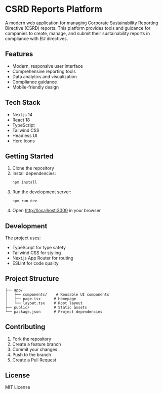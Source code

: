 # CSRD Reports Platform

A modern web application for managing Corporate Sustainability Reporting Directive (CSRD) reports. This platform provides tools and guidance for companies to create, manage, and submit their sustainability reports in compliance with EU directives.

## Features

- Modern, responsive user interface
- Comprehensive reporting tools
- Data analytics and visualization
- Compliance guidance
- Mobile-friendly design

## Tech Stack

- Next.js 14
- React 18
- TypeScript
- Tailwind CSS
- Headless UI
- Hero Icons

## Getting Started

1. Clone the repository
2. Install dependencies:
   ```bash
   npm install
   ```
3. Run the development server:
   ```bash
   npm run dev
   ```
4. Open [http://localhost:3000](http://localhost:3000) in your browser

## Development

The project uses:
- TypeScript for type safety
- Tailwind CSS for styling
- Next.js App Router for routing
- ESLint for code quality

## Project Structure

```
├── app/
│   ├── components/    # Reusable UI components
│   ├── page.tsx      # Homepage
│   └── layout.tsx    # Root layout
├── public/           # Static assets
└── package.json      # Project dependencies
```

## Contributing

1. Fork the repository
2. Create a feature branch
3. Commit your changes
4. Push to the branch
5. Create a Pull Request

## License

MIT License 